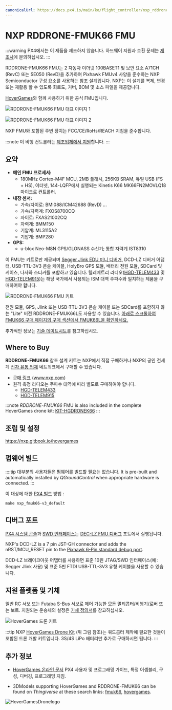 ```yaml
---
canonicalUrl: https://docs.px4.io/main/ko/flight_controller/nxp_rddrone_fmuk66
---
```


# NXP RDDRONE-FMUK66 FMU

:::warning PX4에서는 이 제품을 제조하지 않습니다. 하드웨어 지원과 호환 문제는 [제조사](https://www.nxp.com/)에 문의하십시오.
:::

RDDRONE-FMUK66 FMU는 2  자동차 이더넷 100BASET1 및 보안 요소 A71CH (RevC) 또는 SE050 (RevD)을 추가하여 Pixhawk FMUv4 사양을 준수하는 NXP Semiconductor 구성 요소를 사용하는 참조 설계입니다. NXP는 이 설계를 복제, 변경 또는 재활용 할 수 있도록 회로도, 거버, BOM 및 소스 파일을 제공합니다.

[HoverGames](https://www.hovergames.com/)와 함께 사용하기 위한 공식 FMU입니다.

![RDDRONE-FMUK66 FMU 대표 이미지 1](../../assets/flight_controller/nxp_rddrone_fmuk66/HoverGamesDrone_14042019_XL_020.jpg)

![RDDRONE-FMUK66 FMU 대표 이미지 2](../../assets/flight_controller/nxp_rddrone_fmuk66/HoverGamesDrone_14042019_XL_021.jpg)

NXP FMU와 포함된 주변 장치는 FCC/CE/RoHs/REACH 지침을 준수합니다.

:::note
이 비행 컨트롤러는 [제조업체에서 지원](../flight_controller/autopilot_manufacturer_supported.md)합니다.
:::

## 요약

- **메인 FMU 프로세서:**
  - 180MHz Cortex-M4F MCU, 2MB 플래시, 256KB SRAM, 듀얼 USB (FS + HS), 이더넷, 144-LQFP에서 실행되는 Kinetis K66 MK66FN2MOVLQ18 마이크로 컨트롤러.
- **내장 센서:**
  - 가속/자이로: BMI088/ICM42688 (RevD) ...
  - 가속/자력계: FXOS8700CQ
  - 자이로: FXAS21002CQ
  - 자력계: BMM150
  - 기압계: ML3115A2
  - 기압계: BMP280
- **GPS:**
  - u-blox Neo-M8N GPS/GLONASS 수신기; 통합 자력계 IST8310

이 FMU는 키트로만 제공되며 [Segger Jlink EDU 미니 디버거](https://www.segger.com/products/debug-probes/j-link/models/j-link-edu-mini/), DCD-LZ 디버거 어댑터, USB-TTL-3V3 콘솔 케이블, HolyBro GPS 모듈, 배터리 전원 모듈, SDCard 및 케이스, 나사와 스티커를 포함하고 있습니다. 텔레메트리 라디오([HGD-TELEM433](https://www.nxp.com/part/HGD-TELEM433) 및 [HGD-TELEM915](https://www.nxp.com/part/HGD-TELEM915))는 해당 국가에서 사용되는 ISM 대역 주파수와 일치하는 제품을 구매하여야 합니다.

![RDDRONE-FMUK66 FMU 키트](../../assets/flight_controller/nxp_rddrone_fmuk66/rddrone_fmu66_kit_img_contents.jpg)

전원 모듈, GPS, Jlink 또는 USB-TTL-3V3 콘솔 케이블 또는 SDCard를 포함하지 않는 "Lite" 버전 RDDRONE-FMUK66L도 사용할 수 있습니다. [아래로 스크롤하여 FMUK66 구매 페이지의 구매 섹션에서 FMUK66L을 확인하세요.](https://www.nxp.com/design/designs/px4-robotic-drone-fmu-rddrone-fmuk66:RDDRONE-FMUK66#buy)

추가적인 정보는 [기술 데이트시트](https://www.nxp.com/design/designs/px4-robotic-drone-fmu-rddrone-fmuk66:RDDRONE-FMUK66)를 참고하십시오. <!-- www.nxp.com/rddrone-fmuk66 -->

## Where to Buy

**RDDRONE-FMUK66** 참조 설계 키트는 NXP에서 직접 구매하거나 NXP의 공인 전세계 [전자 유통 업체](https://www.nxp.com/support/sample-and-buy/distributor-network:DISTRIBUTORS) 네트워크에서 구매할 수 있습니다.

- [구매 링크](https://www.nxp.com/design/designs/px4-robotic-drone-fmu-rddrone-fmuk66:RDDRONE-FMUK66#buy) (www.nxp.com)
- 원격 측정 라디오는 주파수 대역에 따라 별도로 구매하여야 합니다.
  - [HGD-TELEM433](https://www.nxp.com/part/HGD-TELEM433)
  - [HGD-TELEM915](https://www.nxp.com/part/HGD-TELEM915)

:::note
_RDDRONE-FMUK66_ FMU is also included in the complete HoverGames drone kit: [KIT-HGDRONEK66](https://www.nxp.com/applications/solutions/industrial/aerospace-and-mobile-robotics/uavs-drones-and-rovers/nxp-hovergames-drone-kit-including-rddrone-fmuk66-and-peripherals:KIT-HGDRONEK66#buy)
:::

<!--
## Connectors

[Connector Diagram]

## Pinouts

[Pinouts listing or link]

## Dimensions

[Dimensions]

-->

## 조립 및 설정

https://nxp.gitbook.io/hovergames

## 펌웨어 빌드

::::tip 대부분의 사용자들은 펌웨어를 빌드할 필요는 없습니다. It is pre-built and automatically installed by _QGroundControl_ when appropriate hardware is connected.
:::

이 대상에 대한 [PX4 빌드](../dev_setup/building_px4.md) 방법 :

```
make nxp_fmuk66-v3_default
```

## 디버그 포트

[PX4 시스템 콘솔](../debug/system_console.md)과 [SWD 인터페이스](../debug/swd_debug.md)는 [DEC-LZ FMU 디버그](https://nxp.gitbook.io/hovergames/rddrone-fmuk66/connectors/debug-interface-dcd-lz) 포트에서 실행됩니다.

NXP's DCD-LZ is a 7 pin JST-GH connector and adds the nRST/MCU_RESET pin to the [Pixhawk 6-Pin standard debug port](https://github.com/pixhawk/Pixhawk-Standards/blob/master/DS-009%20Pixhawk%20Connector%20Standard.pdf).

DCD-LZ 브레이크아웃 어댑터를 사용하면 표준 10핀 JTAG/SWD 인터페이스(예 : Segger Jlink 사용) 및 표준 5핀 FTDI USB-TTL-3V3 유형 케이블을 사용할 수 있습니다.

<!--

## Peripherals

* [List of anything people should use with this hardware]

-->

## 지원 플랫폼 및 기체

일반 RC 서보 또는 Futaba S-Bus 서보로 제어 가능한 모든 멀티콥터/비행기/로버 또는 보트. 지원되는 운송체의 설정은 [기체 정의서](../airframes/airframe_reference.md)를 참고하십시오.

![HoverGames 드론 키트](../../assets/flight_controller/nxp_rddrone_fmuk66/hovergames_drone_14042019_xl001.jpg)

:::tip NXP
[HoverGames Drone Kit](https://www.nxp.com/kit-hgdronek66) (위 그림 참조)는 쿼드콥터 제작에 필요한 것들이 포함된 드론 개발 키트입니다. 3S/4S LiPo 배터리만 추가로 구매하시면 됩니다.
:::

## 추가 정보

- [HoverGames 온라인 문서](https://nxp.gitbook.io/hovergames) PX4 사용자 및 프로그래밍 가이드, 특정 어셈블리, 구성, 디버깅, 프로그래밍 지침.

- 3DModels supporting HoverGames and RDDRONE-FMUK66 can be found on _Thingiverse_ at these search links: [fmuk66](https://www.thingiverse.com/search?q=fmuk66&type=things&sort=relevant), [hovergames](https://www.thingiverse.com/search?q=hovergames&type=things&sort=relevant).

![HoverGamesDronelogo](../../assets/flight_controller/nxp_rddrone_fmuk66/hovergames_colored_small.png)
